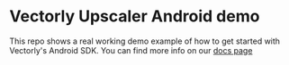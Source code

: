 # Vectorly Upscaler Android demo

This repo shows a real working demo example of how to get started with Vectorly's Android SDK. You can find more info on our [docs page](https://vectorly.io/docs/docs-page.html#item-4-1)




